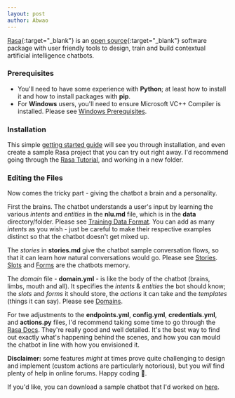 ```yaml
---
layout: post
author: Abwao
---
```

[Rasa](https://rasa.com/){:target="_blank"} is an [open source](https://opensource.com/resources/what-open-source){:target="_blank"} software package with user friendly tools to design, train and build contextual artificial intelligence chatbots.

### Prerequisites
- You'll need to have some experience with **Python**; at least how to install it and how to install packages with **pip**.
- For **Windows** users, you'll need to ensure Microsoft VC++ Compiler is installed. Please see [Windows Prerequisites](https://rasa.com/docs/rasa/user-guide/installation/#windows-prerequisites).

### Installation
This simple [getting started guide](https://rasa.com/docs/getting-started/) will see you through installation, and even create a sample Rasa project that you can try out right away. I'd recommend going through the [Rasa Tutorial](https://rasa.com/docs/rasa/user-guide/rasa-tutorial/), and working in a new folder. 

### Editing the Files
Now comes the tricky part - giving the chatbot a brain and a personality.

First the brains. The chatbot understands a user's input by learning the various *intents* and *entities* in the **nlu.md** file, which is in the **data** directory/folder. Please see [Training Data Format](https://rasa.com/docs/rasa/nlu/training-data-format/). You can add as many *intents* as you wish - just be careful to make their respective examples distinct so that the chatbot doesn't get mixed up. 

The *stories* in **stories.md** give the chatbot sample conversation flows, so that it can learn how natural conversations would go. Please see [Stories](https://rasa.com/docs/rasa/core/stories/). [Slots](https://rasa.com/docs/rasa/core/slots/) and [Forms](https://rasa.com/docs/rasa/core/forms/) are the chatbots memory.

The *domain* file - **domain.yml** - is like the body of the chatbot (brains, limbs, mouth and all). It specifies the *intents* & *entities* the bot should know; the *slots* and *forms* it should store, the *actions* it can take and the *templates* (things it can say). Please see [Domains](https://rasa.com/docs/rasa/core/domains/).

For twe adjustments to the **endpoints.yml**, **config.yml**, **credentials.yml**, and **actions.py** files, I'd recommend taking some time to go through the [Rasa Docs](https://rasa.com/docs/rasa/). They're really good and well detailed. It's the best way to find out exactly what's happening behind the scenes, and how you can mould the chatbot in line with how you envisioned it. 

**Disclaimer:** some features *might* at times prove quite challenging to design and implement (custom actions are particularly notorious), but you *will* find plenty of help in online forums. Happy coding 🙂️.

If you'd like, you can download a sample chatbot that I'd worked on [here](https://github.com/Tim-Abwao/rasa-chatbot).
